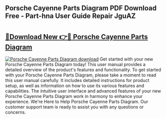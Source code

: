 ## Porsche Cayenne Parts Diagram PDF Download Free - Part-hna User Guide Repair JguAZ

# <h2><a href="http://dfoxg7.blite.top/?on=Porsche+Cayenne+Parts+Diagram">🔗Download New 👉🔴 Porsche Cayenne Parts Diagram</a></h2>

[![Porsche Cayenne Parts Diagram download](https://i.imgur.com/lujVjoI.png)](http://dfoxg7.blite.top/?on=Porsche+Cayenne+Parts+Diagram)
Get started with your new Porsche Cayenne Parts Diagram today! This user manual provides a detailed overview of the product's features and functionality. To get started with your Porsche Cayenne Parts Diagram, please take a moment to read this user manual carefully. It includes detailed instructions for product setup, as well as information on how to use its various features and capabilities. The intuitive user interface and advanced features of your new Porsche Cayenne Parts Diagram work in harmony to enhance your experience. We're Here to Help Porsche Cayenne Parts Diagram. Our customer support team is ready to assist you with any questions or concerns.
